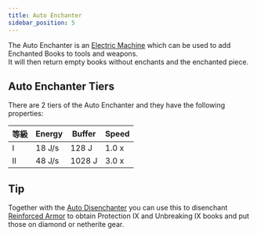 ```yaml
---
title: Auto Enchanter
sidebar_position: 5
---
```


The Auto Enchanter is an [Electric Machine](Electric-Machines) which can be used to add Enchanted Books to tools and weapons.  
It will then return empty books without enchants and the enchanted piece.

## Auto Enchanter Tiers

There are 2 tiers of the Auto Enchanter and they have the following properties:

| 等級 | Energy | Buffer | Speed |
| -- | ------ | ------ | ----- |
| I  | 18 J/s | 128 J  | 1.0 x |
| II | 48 J/s | 1028 J | 3.0 x |

## Tip

Together with the [Auto Disenchanter](Auto-Disenchanter) you can use this to disenchant [Reinforced Armor](Armor#reinforced-armor) to obtain Protection IX and Unbreaking IX books and put those on diamond or netherite gear.
